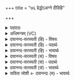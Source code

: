 +++
title = "७६ प्रेद्धोऽअग्ने दीदिहि"

+++
<details><summary>पदपाठः</summary>

प्रेद्ध॒ इति॒ प्रऽइ॑द्धः। अ॒ग्ने॒। दी॒दि॒हि॒। पु॒रः। नः॒। अज॑स्रया। सू॒र्म्या᳖। य॒वि॒ष्ठ॒। त्वाम्। शश्व॑न्तः। उप॑। य॒न्ति॒। वाजाः॑। ७६।
</details>

<details><summary>अधिमन्त्रम् (VC)</summary>

- अग्निर्देवता
- वसिष्ठ ऋषिः
- आर्ष्युष्णिक्
- ऋषभः
</details>

<details><summary>दयानन्द-सरस्वती (हि) - विषयः</summary>

फिर उसी विषय को अगले मन्त्र में कहा है ॥
</details>

<details><summary>दयानन्द-सरस्वती (हि) - पदार्थः</summary>

पदार्थान्वयभाषाः -  हे (यविष्ठ) अत्यन्त तरुण (अग्ने) आग के समान दुःखों के विनाश करनेहारे योगीजन ! आप (पुरः) पहिले (प्रेद्धः) अच्छे तेज से प्रकाशमान हुए (अजस्रया) नाशरहित निरन्तर (सूर्म्या) ऐश्वर्य्य के प्रवाह से (नः) हम लोगों को (दीदिहि) चाहें (शश्वन्तः) निरन्तर वर्त्तमान (वाजाः) विशेष ज्ञानवाले जन (त्वाम्) आपको (उप, यन्ति) प्राप्त होवें ॥७६ ॥
</details>

<details><summary>दयानन्द-सरस्वती (हि) - भावार्थः</summary>

भावार्थभाषाः -  जब मनुष्य शुद्धात्मा होकर औरों का उपकार करते हैं, तब वे भी सर्वत्र उपकारयुक्त होते हैं ॥७६ ॥
</details>

<details><summary>दयानन्द-सरस्वती (सं) - विषयः</summary>

पुनस्तमेव विषयमाह ॥
</details>

<details><summary>दयानन्द-सरस्वती (सं) - पदार्थः</summary>

पदार्थान्वयभाषाः -  हे यविष्ठाग्ने ! त्वं पुरः प्रेद्धः सन्नजस्रया सूर्म्या नोऽस्मान् दीदिहि शश्वन्तो वाजास्त्वामुपयन्ति ॥७६ ॥
</details>

<details><summary>दयानन्द-सरस्वती (सं) - भावार्थः</summary>

भावार्थभाषाः -  यदा मनुष्याः शुद्धात्मानो भूत्वाऽन्यानुपकुर्वन्ति, तदा तेऽपि सर्वत्रोपकृता भवन्ति ॥७६ ॥
</details>

<details><summary>सविता जोशी ← दयानन्दः (म) - भावार्थः</summary>

भावार्थभाषाः -  जेव्हा माणसे पवित्र होऊन इतरांवर उपकार करतात तेव्हा ते परोपकारी म्हणून प्रसिद्ध होतात व सर्वत्र परोपकारच करतात.
</details>